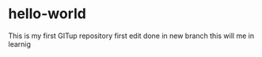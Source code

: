# hello-world
This is my first GITup repository
first edit done in new branch
this will me in learnig
